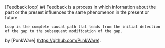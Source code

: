[Feedback loop] (#)
	Feedback is a process in which information about the past or the present influences the same phenomenon in the present or future. 

	Loop is the complete causal path that leads from the initial detection of the gap to the subsequent modification of the gap.

by [PunkWare] (https://github.com/PunkWare).